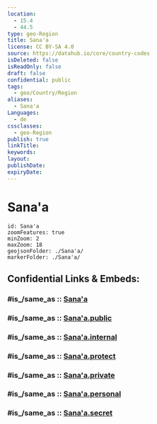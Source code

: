 ```yaml
---
location:
  - 15.4
  - 44.5
type: geo-Region
title: Sana'a
license: CC BY-SA 4.0
source: https://datahub.io/core/country-codes
isDeleted: false
isReadOnly: false
draft: false
confidential: public
tags:
  - geo/Country/Region
aliases:
  - Sana'a
Languages:
  - de
cssclasses:
  - geo-Region
publish: true
linkTitle:
keywords:
layout:
publishDate:
expiryDate:
---
```


# Sana'a

```leaflet
id: Sana'a
zoomFeatures: true 
minZoom: 2 
maxZoom: 18
geojsonFolder: ./Sana'a/
markerFolder: ./Sana'a/
```


## Confidential Links & Embeds: 

### #is_/same_as :: [Sana'a](/_Standards/Earth/Continent/Asia/Asia~West/Yemen~Republic/governorates~Yemen/Sana'a.md) 

### #is_/same_as :: [Sana'a.public](/_public/Earth/Continent/Asia/Asia~West/Yemen~Republic/governorates~Yemen/Sana'a.public.md) 

### #is_/same_as :: [Sana'a.internal](/_internal/Earth/Continent/Asia/Asia~West/Yemen~Republic/governorates~Yemen/Sana'a.internal.md) 

### #is_/same_as :: [Sana'a.protect](/_protect/Earth/Continent/Asia/Asia~West/Yemen~Republic/governorates~Yemen/Sana'a.protect.md) 

### #is_/same_as :: [Sana'a.private](/_private/Earth/Continent/Asia/Asia~West/Yemen~Republic/governorates~Yemen/Sana'a.private.md) 

### #is_/same_as :: [Sana'a.personal](/_personal/Earth/Continent/Asia/Asia~West/Yemen~Republic/governorates~Yemen/Sana'a.personal.md) 

### #is_/same_as :: [Sana'a.secret](/_secret/Earth/Continent/Asia/Asia~West/Yemen~Republic/governorates~Yemen/Sana'a.secret.md)

